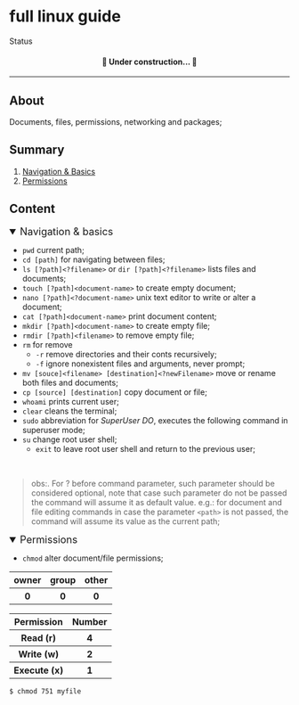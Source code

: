 <!-- <div align="center" id="top"> 
  <img src="./.github/app.gif" alt="Linux Guide" />

  &#xa0;

  <a href="https://linuxguide.netlify.app">Demo</a>
</div> -->

# full linux guide #

Status

<!-- <h4 align="center"> 
	🚧  Linux Guide 🚀 Under construction...  🚧
</h4>  -->

<h4 align="center"> 
	🚧  Under construction... 🚧
</h4>

<hr>

## About ##
Documents, files, permissions, networking and packages;

## Summary ##
1. [Navigation & Basics](#navigation&basics)
2. [Permissions](#permissions)

## Content ##
<!-- Navigation & Basics -->
<details id="navigation&basics" open>
  <summary style="font-size: 18px;">Navigation & basics</summary>

  - `pwd` current path;
  - `cd [path]` for navigating between files;
  - `ls [?path]<?filename>` or `dir [?path]<?filename>` lists files and documents;
  - `touch [?path]<document-name>` to create empty document;
  - `nano [?path]<?document-name>` unix text editor to write or alter a document;
  - `cat [?path]<document-name>` print document content;
  - `mkdir [?path]<document-name>` to create empty file;
  - `rmdir [?path]<filename>` to remove empty file;
  - `rm` for remove
    - `-r` remove directories and their conts recursively;
    - `-f` ignore nonexistent files and arguments, never prompt;
  - `mv [souce]<filename> [destination]<?newFilename>` move or rename both files and documents;
  - `cp [source] [destination]` copy document or file;
  - `whoami` prints current user;
  - `clear` cleans the terminal;
  - `sudo` abbreviation for *SuperUser DO*, executes the following command in superuser mode;
  - `su` change root user shell;
    - `exit` to leave root user shell and return to the previous user;
  <br>

  > obs:. For ? before command parameter, such parameter should be considered optional, note that case such parameter do not be passed the command will assume it as default value. e.g.: for document and file editing commands in case the parameter `<path>` is not passed, the command will assume its value as the current path;

</details>

<!-- Permissions -->
<details id="permissions" open>
  <summary style="font-size: 18px;">Permissions</summary>

  - `chmod` alter document/file permissions;
  <table>
    <tr>
      <th>owner</th>
      <th>group</th>
      <th>other</th>
    </tr>
    <tr>
      <th>0</th>
      <th>0</th>
      <th>0</th>
    </tr>
  </table>

  <table>
    <thead>
      <tr>
        <th>Permission</th>
        <th>Number</th>
      </tr>
    </thead>
    <tbody>
      <tr>
        <th>Read (r)</th>
        <th>4</th>
      </tr>
      <tr>
        <th>Write (w)</th>
        <th>2</th>
      </tr>
      <tr>
        <th>Execute (x)</th>
        <th>1</th>
      </tr>
    </tbody>
  </table>

  ```bash
  $ chmod 751 myfile
  ```
</details>



